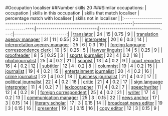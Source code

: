#Occupation localiser
##Number skills 20
###Similar occupations:
| occupation                                                                        |   skills in this occupation |   skills that match localiser |   percentage match with localiser |   skills not in localiser |
|:----------------------------------------------------------------------------------|----------------------------:|------------------------------:|----------------------------------:|--------------------------:|
| [translator](translator.md)                                                       |                          24 |                            15 |                              0.75 |                         9 |
| [translation agency manager](translation_agency_manager.md)                       |                          31 |                            11 |                              0.55 |                        20 |
| [interpreter](interpreter.md)                                                     |                          20 |                             6 |                              0.3  |                        14 |
| [interpretation agency manager](interpretation_agency_manager.md)                 |                          25 |                             6 |                              0.3  |                        19 |
| [foreign language correspondence clerk](foreign_language_correspondence_clerk.md) |                          10 |                             5 |                              0.25 |                         5 |
| [lawyer linguist](lawyer_linguist.md)                                             |                          14 |                             5 |                              0.25 |                         9 |
| [proofreader](proofreader.md)                                                     |                           8 |                             5 |                              0.25 |                         3 |
| [sports journalist](sports_journalist.md)                                         |                          22 |                             4 |                              0.2  |                        18 |
| [photojournalist](photojournalist.md)                                             |                          25 |                             4 |                              0.2  |                        21 |
| [scopist](scopist.md)                                                             |                          13 |                             4 |                              0.2  |                         9 |
| [court reporter](court_reporter.md)                                               |                          16 |                             4 |                              0.2  |                        12 |
| [subtitler](subtitler.md)                                                         |                          12 |                             4 |                              0.2  |                         8 |
| [columnist](columnist.md)                                                         |                          19 |                             4 |                              0.2  |                        15 |
| [journalist](journalist.md)                                                       |                          19 |                             4 |                              0.2  |                        15 |
| [entertainment journalist](entertainment_journalist.md)                           |                          20 |                             4 |                              0.2  |                        16 |
| [crime journalist](crime_journalist.md)                                           |                          22 |                             4 |                              0.2  |                        18 |
| [business journalist](business_journalist.md)                                     |                          21 |                             4 |                              0.2  |                        17 |
| [political journalist](political_journalist.md)                                   |                          22 |                             4 |                              0.2  |                        18 |
| [critic](critic.md)                                                               |                          21 |                             4 |                              0.2  |                        17 |
| [sign language interpreter](sign_language_interpreter.md)                         |                          11 |                             4 |                              0.2  |                         7 |
| [lexicographer](lexicographer.md)                                                 |                          11 |                             4 |                              0.2  |                         7 |
| [speechwriter](speechwriter.md)                                                   |                          12 |                             4 |                              0.2  |                         8 |
| [foreign correspondent](foreign_correspondent.md)                                 |                          25 |                             4 |                              0.2  |                        21 |
| [writer](writer.md)                                                               |                          17 |                             4 |                              0.2  |                        13 |
| [communication manager](communication_manager.md)                                 |                          25 |                             3 |                              0.15 |                        22 |
| [news anchor](news_anchor.md)                                                     |                          17 |                             3 |                              0.15 |                        14 |
| [literary scholar](literary_scholar.md)                                           |                          17 |                             3 |                              0.15 |                        14 |
| [broadcast news editor](broadcast_news_editor.md)                                 |                          19 |                             3 |                              0.15 |                        16 |
| [presenter](presenter.md)                                                         |                          19 |                             3 |                              0.15 |                        16 |
| [copy editor](copy_editor.md)                                                     |                          12 |                             3 |                              0.15 |                         9 |
